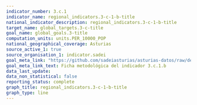 ```yaml
---
indicator_number: 3.c.1
indicator_name: regional_indicators.3-c-1-b-title
national_indicator_description: regional_indicators.3-c-1-b-title
target_name: global_targets.3-c-title
goal_name: global_goals.3-title
computation_units: units.PER_10000_POP
national_geographical_coverage: Asturias
source_active_1: true
source_organisation_1: indicator.sadei
goal_meta_link: "https://github.com/sadeiasturias/asturias-datos/raw/develop/descargas/metodologia/3.c.1.b.pdf"
goal_meta_link_text: Ficha metodológica del indicador 3.c.1.b
data_last_update:  
data_non_statistical: false
reporting_status: complete
graph_title: regional_indicators.3-c-1-b-title
graph_type: line
---
```

